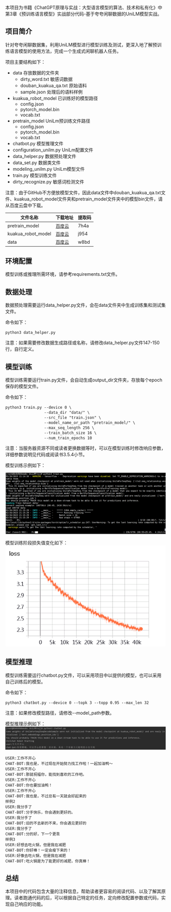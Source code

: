 本项目为书籍《ChatGPT原理与实战：大型语言模型的算法、技术和私有化》中第3章《预训练语言模型》实战部分代码-基于夸夸闲聊数据的UniLM模型实战。

## 项目简介

针对夸夸闲聊数据集，利用UniLM模型进行模型训练及测试，更深入地了解预训练语言模型的使用方法，完成一个生成式闲聊机器人任务。

项目主要结构如下：

- data 存放数据的文件夹
    - dirty_word.txt 敏感词数据
    - douban_kuakua_qa.txt 原始语料
    - sample.json 处理后的语料样例
- kuakua_robot_model 已训练好的模型路径
    - config.json
    - pytorch_model.bin
    - vocab.txt
- pretrain_model UniLm预训练文件路径
    - config.json
    - pytorch_model.bin
    - vocab.txt
- chatbot.py 模型推理文件
- configuration_unilm.py UniLm配置文件
- data_helper.py 数据预处理文件
- data_set.py 数据类文件
- modeling_unilm.py UniLm模型文件
- train.py 模型训练文件
- dirty_recognize.py 敏感词检测文件

注意：由于GitHub不方便放模型文件，因此data文件中douban_kuakua_qa.txt文件、kuakua_robot_model文件夹和pretrain_model文件夹中的模型bin文件，请从百度云盘中下载。

| 文件名称 | 下载地址 | 提取码 |
| --- |--- |---|
| pretrain_model | [百度云](https://pan.baidu.com/s/1sA9xf5ikjwDqXj9b7o4G8g) | 7h4a |
| kuakua_robot_model |[百度云](https://pan.baidu.com/s/1DFw4P8o1iVBeUgKKVufrFA) |j954|
| data |[百度云](https://pan.baidu.com/s/1-fTaFTVwBSejSGCke-LM1g) |w8bd|

## 环境配置

模型训练或推理所需环境，请参考requirements.txt文件。

## 数据处理

数据预处理需要运行data_helper.py文件，会在data文件夹中生成训练集和测试集文件。

命令如下：

```shell
python3 data_helper.py
```

注意：如果需要修改数据生成路径或名称，请修改data_helper.py文件147-150行，自行定义。

## 模型训练

模型训练需要运行train.py文件，会自动生成output_dir文件夹，存放每个epoch保存的模型文件。

命令如下：

```shell
python3 train.py --device 0 \
                 --data_dir "data/" \
                 --src_file "train.json" \
                 --model_name_or_path "pretrain_model/" \
                 --max_seq_length 256 \
                 --train_batch_size 16 \
                 --num_train_epochs 10  
```

注意：当服务器资源不同或读者更换数据等时，可以在模型训练时修改响应参数，详细参数说明见代码或阅读书3.5.4小节。

模型训练示例如下：

![img.png](images/3_1.png)

模型训练阶段损失值变化如下：
![img.png](images/3_2.png)

## 模型推理

模型训练需要运行chatbot.py文件，可以采用项目中以提供的模型，也可以采用自己训练后的模型。

命令如下：

```shell
python3 chatbot.py --device 0 --topk 3 --topp 0.95 --max_len 32
```

注意：如果修改模型路径，请修改--model_path参数。

模型推理示例如下：
![img.png](images/3_3.png)

```text
USER:工作不开心
CHAT-BOT:我也是，不过现在开始努力找工作啦！一起加油鸭～
USER:工作不开心
CHAT-BOT:那就祝福你，能找到喜欢的工作吧。
USER:工作不开心
CHAT-BOT:你也要加油鸭！
USER:工作不开心
CHAT-BOT:我也是，不过总有一天就会好起来的
样例2
USER:我分手了
CHAT-BOT:分手快乐，你会遇到更好的。
USER:我分手了
CHAT-BOT:旧的不去新的不来，你会遇见更好的
USER:我分手了
CHAT-BOT:分的好，下一个更乖
样例3
USER:好想去吃火锅，但是我在减肥
CHAT-BOT:你好棒！一定会瘦下来的！
USER:好像去吃火锅，但是我在减肥
CHAT-BOT:吃火锅是为了能更好的减肥，你真棒！
```

## 总结

本项目中的代码包含大量的注释信息，帮助读者更容易的阅读代码、以及了解其原理。读者跑通代码的后，可以根据自己特定的任务，定向修改配置参数或代码，实现自己响应的功能。